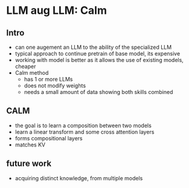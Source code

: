 # LLM aug LLM: Calm

## Intro
 - can one augement an LLM to the ability of the specialized LLM
 - typical approach to continue pretrain of base model, its expensive
 - working with model is better as it allows the use of existing models, cheaper
 - Calm method
    - has 1 or more LLMs
    - does not modify weights
    - needs a small amount of data showing both skills combined

## CALM
 - the goal is to learn a composition between two models
 - learn a linear transform and some cross attention layers
 - forms compositional layers
 - matches KV

## future work
 - acquiring distinct knowledge, from multiple models